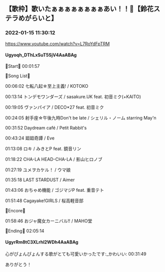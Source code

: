## 【歌枠】歌いたぁぁぁぁぁぁぁぁあい！！🔔【鈴花ステラめがらいと】
### 2022-01-15 11:30:12
https://www.youtube.com/watch?v=L7RoYdFpTRM
#### Ugyoqh_DThLxSuT5SjV4AaABAg
🔔Start🔔 00:01:57



🔔Song List🔔

00:06:02 七転八起☆至上主義! / KOTOKO 

00:13:14 トンデモワンダーズ / sasakure.‌UK feat. 初音ミク(+KAITO) 

00:19:05 ヴァンパイア / DECO*27 feat. 初音ミク

00:24:05 射手座☆午後九時Don't be late / シェリル・ノーム starring May'n

00:31:52 Daydream café / Petit Rabbit's

00:43:24 廻廻奇譚 / Eve

01:13:08 ロキ / みきとP feat. 鏡音リン

01:18:22 CHA-LA HEAD-CHA-LA / 影山ヒロノブ

01:27:19 ユメヲカケル！ / ウマ娘

01:35:18 LAST STARDUST / Aimer

01:43:06 おちゃめ機能 / ゴジマジP feat. 重音テト

01:51:48 Cagayake!GIRLS / 桜高軽音部



🔔Encore🔔

01:58:46 おジャ魔女カーニバル!! / MAHO堂



🔔Ending🔔 02:05:14

#### UgyrRm8tC3XLrhI2WDh4AaABAg
心がぴょんぴょんする歌がとても可愛いかったです:_かわいい: 00:31:49

ありがとう！

